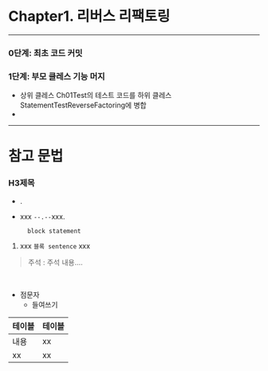 # Chapter1. 리버스 리팩토링

***

### 0단계: 최초 코드 커밋

### 1단계: 부모 클레스 기능 머지

- 상위 클레스 Ch01Test의 테스트 코드를 하위 클레스 StatementTestReverseFactoring에 병합
- 




---
# 참고 문법
### H3제목 

- .
- xxx `--.--`xxx.


  ```text
    block statement
  ```

1. xxx `블록 sentence` xxx



> 주석 : 
> 주석 내용....

<br/>

- 점문자
    - 들여쓰기



| 테이블 | 테이블 |
|----|----|
| 내용 | xx |
| xx | xx |


